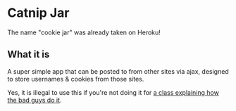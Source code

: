 Catnip Jar
==========

The name "cookie jar" was already taken on Heroku!


What it is
----------

A super simple app that can be posted to from other sites via ajax, designed to
store usernames & cookies from those sites.

Yes, it is illegal to use this if you're not doing it for [a class explaining
how the bad guys do
it](http://chadoh.github.io/badhax/).
